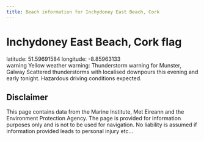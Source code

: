 ```yaml
---
title: Beach information for Inchydoney East Beach, Cork
---
```

# Inchydoney East Beach, Cork <span class="material-icons blue-flag">flag</span>

<div class="location-info">latitude: 51.59691584 longitude: -8.85963133</div>
<div class="met-eireann-warnings"><span class="material-icons yellow-warning">warning</span>&nbsp;Yellow weather warning: Thunderstorm warning for Munster, Galway Scattered thunderstorms with localised downpours this evening and early tonight. Hazardous driving conditions expected.&nbsp;</div>
<div></div>

## Disclaimer

This page contains data from the Marine Institute, 
Met Eireann and the Environment Protection Agency. The page is provided for
information purposes only and is not to be used for navigation. No liability 
is assumed if information provided leads to personal injury etc...